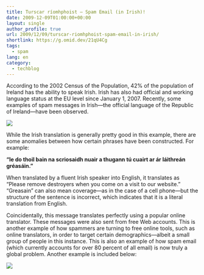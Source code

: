 ```yaml
---
title: Turscar ríomhphoist – Spam Email (in Irish)!
date: 2009-12-09T01:00:00+00:00
layout: single
author_profile: true
url: 2009/12/09/turscar-riomhphoist-spam-email-in-irish/
shortlink: https://g.omid.dev/21qU4Cg
tags:
  - spam
lang: en
category: 
  - techblog
---
```

According to the 2002 Census of the Population, 42% of the population of Ireland has the ability to speak Irish. Irish has also had official and working language status at the EU level since January 1, 2007. Recently, some examples of spam messages in Irish—the official language of the Republic of Ireland—have been observed.

[![](http://3.bp.blogspot.com/_vaUVXcmC3OI/Sx7u-M6SH7I/AAAAAAAAASA/b4DOUSDLKjU/s400/Irishspam1.png)](http://3.bp.blogspot.com/_vaUVXcmC3OI/Sx7u-M6SH7I/AAAAAAAAASA/b4DOUSDLKjU/s1600-h/Irishspam1.png)

While the Irish translation is generally pretty good in this example, there are some anomalies between how certain phrases have been constructed. For example:

**“le do thoil bain na scriosaidh nuair a thugann tú cuairt ar ár láithreán gréasáin.”**

When translated by a fluent Irish speaker into English, it translates as “Please remove destroyers when you come on a visit to our website.” “Greasain” can also mean coverage—as in the case of a cell phone—but the structure of the sentence is incorrect, which indicates that it is a literal translation from English.

Coincidentally, this message translates perfectly using a popular online translator. These messages were also sent from free Web accounts. This is another example of how spammers are turning to free online tools, such as online translators, in order to target certain demographics—albeit a small group of people in this instance. This is also an example of how spam email (which currently accounts for over 80 percent of all email) is now truly a global problem. Another example is included below:

[![](http://3.bp.blogspot.com/_vaUVXcmC3OI/Sx7vAWFBZ8I/AAAAAAAAASI/FJeg-PyXkQQ/s400/Irishspam2.png)](http://3.bp.blogspot.com/_vaUVXcmC3OI/Sx7vAWFBZ8I/AAAAAAAAASI/FJeg-PyXkQQ/s1600-h/Irishspam2.png)
